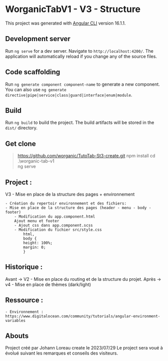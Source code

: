 # WorganicTabV1 - V3 - Structure

This project was generated with [Angular CLI](https://github.com/angular/angular-cli) version 16.1.1.

## Development server

Run `ng serve` for a dev server. Navigate to `http://localhost:4200/`. The application will automatically reload if you change any of the source files.

## Code scaffolding

Run `ng generate component component-name` to generate a new component. You can also use `ng generate directive|pipe|service|class|guard|interface|enum|module`.

## Build

Run `ng build` to build the project. The build artifacts will be stored in the `dist/` directory.

## Get clone 
> https://github.com/worganic/TutoTab-St3-create.git
> npm install
> cd .\worganic-tab-v1\
> ng serve

## Project :
V3 - Mise en place de la structure des pages + environnement

    - Création du repertoir environnement et des fichiers:
    - Mise en place de la structure des pages (header - menu - body - footer)
        - Modification du app.component.html
        Ajout menu et footer
        - Ajout css dans app.component.scss
        - Modification du fichier src/style.css
            html,
            body {
            height: 100%;
            margin: 0;
            }


## Historique :
Avant -> V2 - Mise en place du routing et de la structure du projet.
Après -> v4 - Mise en place de thèmes (dark/light)

## Ressource :
    - Environnement :
    https://www.digitalocean.com/community/tutorials/angular-environment-variables

## Abouts
Project créé par Johann Loreau
create le 2023/07/29
Le project sera voué à évolué suivant les remarques et conseils des visiteurs.